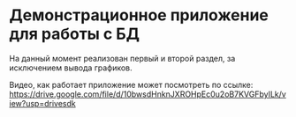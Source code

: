 # Демонстрационное приложение для работы с БД

На данный момент реализован первый и второй раздел, за исключением вывода графиков.

Видео, как работает приложение может посмотреть по ссылке: https://drive.google.com/file/d/10bwsdHnknJXROHpEc0u2oB7KVGFbyILk/view?usp=drivesdk
